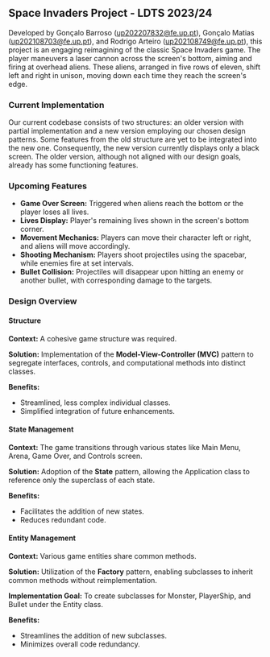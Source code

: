 ## Space Invaders Project - LDTS 2023/24

Developed by Gonçalo Barroso (up202207832@fe.up.pt), Gonçalo Matias (up202108703@fe.up.pt), and Rodrigo Arteiro (up202108749@fe.up.pt), this project is an engaging reimagining of the classic Space Invaders game. The player maneuvers a laser cannon across the screen's bottom, aiming and firing at overhead aliens. These aliens, arranged in five rows of eleven, shift left and right in unison, moving down each time they reach the screen's edge.

### Current Implementation

Our current codebase consists of two structures: an older version with partial implementation and a new version employing our chosen design patterns. Some features from the old structure are yet to be integrated into the new one. Consequently, the new version currently displays only a black screen. The older version, although not aligned with our design goals, already has some functioning features.

### Upcoming Features

- **Game Over Screen:** Triggered when aliens reach the bottom or the player loses all lives.
- **Lives Display:** Player's remaining lives shown in the screen's bottom corner.
- **Movement Mechanics:** Players can move their character left or right, and aliens will move accordingly.
- **Shooting Mechanism:** Players shoot projectiles using the spacebar, while enemies fire at set intervals.
- **Bullet Collision:** Projectiles will disappear upon hitting an enemy or another bullet, with corresponding damage to the targets.

### Design Overview

#### Structure

**Context:** A cohesive game structure was required.

**Solution:** Implementation of the **Model-View-Controller (MVC)** pattern to segregate interfaces, controls, and computational methods into distinct classes.

**Benefits:**
- Streamlined, less complex individual classes.
- Simplified integration of future enhancements.

#### State Management

**Context:** The game transitions through various states like Main Menu, Arena, Game Over, and Controls screen.

**Solution:** Adoption of the **State** pattern, allowing the Application class to reference only the superclass of each state.

**Benefits:**
- Facilitates the addition of new states.
- Reduces redundant code.

#### Entity Management

**Context:** Various game entities share common methods.

**Solution:** Utilization of the **Factory** pattern, enabling subclasses to inherit common methods without reimplementation.

**Implementation Goal:** To create subclasses for Monster, PlayerShip, and Bullet under the Entity class.

**Benefits:**
- Streamlines the addition of new subclasses.
- Minimizes overall code redundancy.
